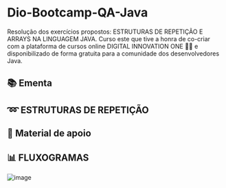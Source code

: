 # Dio-Bootcamp-QA-Java
Resolução dos exercícios propostos: ESTRUTURAS DE REPETIÇÃO E ARRAYS NA LINGUAGEM JAVA. Curso este que tive a honra de co-criar com a plataforma de cursos online DIGITAL INNOVATION ONE 🧡💛 e disponibilizado de forma gratuita para a comunidade dos desenvolvedores Java.

## 📚 Ementa

## ➿ ESTRUTURAS DE REPETIÇÃO

## 🤝 Material de apoio

## 📊 FLUXOGRAMAS
![image](https://user-images.githubusercontent.com/38532880/214797323-3eb89cc5-7c5b-46b8-93c0-57603392cfe5.png)

